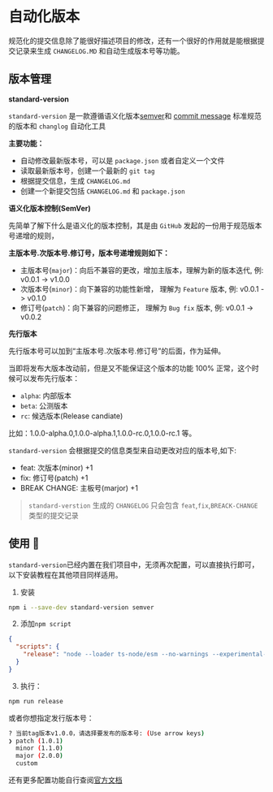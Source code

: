 # 自动化版本

规范化的提交信息除了能很好描述项目的修改，还有一个很好的作用就是能根据提交记录来生成 `CHANGELOG.MD` 和自动生成版本号等功能。

## 版本管理

**standard-version**

`standard-version` 是一款遵循语义化版本[semver](https://semver.org/)和 [commit message](https://www.conventionalcommits.org/en/v1.0.0/) 标准规范 的版本和 `changlog` 自动化工具

**主要功能：**

- 自动修改最新版本号，可以是 `package.json` 或者自定义一个文件
- 读取最新版本号，创建一个最新的 `git tag`
- 根据提交信息，生成 `CHANGELOG.md`
- 创建一个新提交包括 `CHANGELOG.md` 和 `package.json`

**语义化版本控制(SemVer)**

先简单了解下什么是语义化的版本控制，其是由 `GitHub` 发起的一份用于规范版本号递增的规则，

**主版本号.次版本号.修订号，版本号递增规则如下：**

- 主版本号(`major`)：向后不兼容的更改，增加主版本，理解为新的版本迭代, 例: v0.0.1 -> v1.0.0
- 次版本号(`minor`)：向下兼容的功能性新增， 理解为 `Feature` 版本, 例: v0.0.1 -> v0.1.0
- 修订号(`patch`)：向下兼容的问题修正， 理解为 `Bug fix` 版本, 例: v0.0.1 -> v0.0.2

**先行版本**

先行版本号可以加到“主版本号.次版本号.修订号”的后面，作为延伸。

当即将发布大版本改动前，但是又不能保证这个版本的功能 100% 正常，这个时候可以发布先行版本：

- `alpha`: 内部版本
- `beta`: 公测版本
- `rc`: 候选版本(Release candiate)

比如：1.0.0-alpha.0,1.0.0-alpha.1,1.0.0-rc.0,1.0.0-rc.1 等。

`standard-version` 会根据提交的信息类型来自动更改对应的版本号,如下:

- feat: 次版本(minor) +1
- fix: 修订号(patch) +1
- BREAK CHANGE: 主板号(marjor) +1

> `standard-verstion` 生成的 `CHANGELOG` 只会包含 `feat`,`fix`,`BREACK-CHANGE` 类型的提交记录

## 使用 🌟

`standard-version`已经内置在我们项目中，无须再次配置，可以直接执行即可，以下安装教程在其他项目同样适用。

1. 安装

```bash
npm i --save-dev standard-version semver
```

2. 添加`npm script`

```json
{
  "scripts": {
    "release": "node --loader ts-node/esm --no-warnings --experimental-json-modules ./build/release.mjs"
  }
}
```

3. 执行：

```bash
npm run release
```

或者你想指定发行版本号：

```bash
? 当前tag版本v1.0.0，请选择要发布的版本号: (Use arrow keys)
❯ patch (1.0.1)
  minor (1.1.0)
  major (2.0.0)
  custom
```

还有更多配置功能自行查阅[官方文档](https://github.com/conventional-changelog/standard-version)
